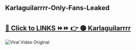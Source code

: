 
 ## Karlaguilarrrr-Only-Fans-Leaked

# <h2><a href="https://clipsfans.com/Karlaguilarrrr&ref=git">🔗 Click to LINKS ⏩⏩ 👉 🟢 Karlaguilarrrr </a></h2>

<a href="https://clipsfans.com/Karlaguilarrrr&ref=git" rel="nofollow" data-target="animated-image.originalLink"><img src="https://i.ibb.co.com/xMMVF88/686577567.gif" alt="Viral Video Original" style="max-width: 100%; display: inline-block;" data-target="animated-image.originalImage"></a>
